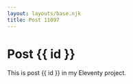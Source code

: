 ```yaml
---
layout: layouts/base.njk
title: Post 11097
---
```


# Post {{ id }}

This is post {{ id }} in my Eleventy project.

